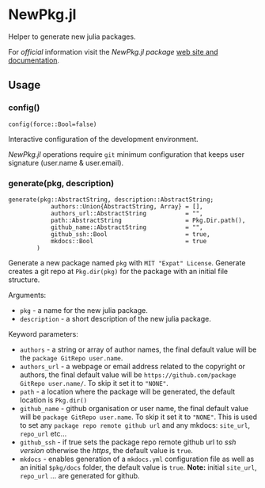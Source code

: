 # NewPkg.jl

Helper to generate new julia packages.

For *official* information visit the *NewPkg.jl package* [web site and documentation](http://peter1000.github.io/NewPkg.jl/).

## Usage

### config()

    config(force::Bool=false)

Interactive configuration of the development environment.

*NewPkg.jl* operations require `git` minimum configuration that keeps user signature (user.name & user.email).


### generate(pkg, description)

    generate(pkg::AbstractString, description::AbstractString;
                authors::Union{AbstractString, Array} = [],
                authors_url::AbstractString           = "",
                path::AbstractString                  = Pkg.Dir.path(),
                github_name::AbstractString           = "",
                github_ssh::Bool                      = true,
                mkdocs::Bool                          = true
            )

Generate a new package named `pkg` with `MIT "Expat" License`.
Generate creates a git repo at `Pkg.dir(pkg)` for the package with an initial file structure.

Arguments:

* `pkg` - a name for the new julia package.
* `description` -  a short description of the new julia package.

Keyword parameters:

* `authors` - a string or array of author names, the final default value will be the `package GitRepo user.name`.
* `authors_url` - a webpage or email address related to the copyright or authors, the final default value will be
`https://github.com/package GitRepo user.name/`. To skip it set it to `"NONE"`.
* `path` - a location where the package will be generated, the default location is `Pkg.dir()`
* `github_name` - github organisation or user name, the final default value will be `package GitRepo user.name`. To
skip it set it to `"NONE"`. This is used to set any `package repo remote github url` and any mkdocs: `site_url`,
`repo_url` etc...
* `github_ssh` - if true sets the package repo remote github url to *ssh version* otherwise the *https*, the default
value is `true`.
* `mkdocs` - enables generation of a `mkdocs.yml` configuration file as well as an initial `$pkg/docs` folder, the
default value is `true`.
**Note:** initial `site_url`, `repo_url` ... are generated for github.
